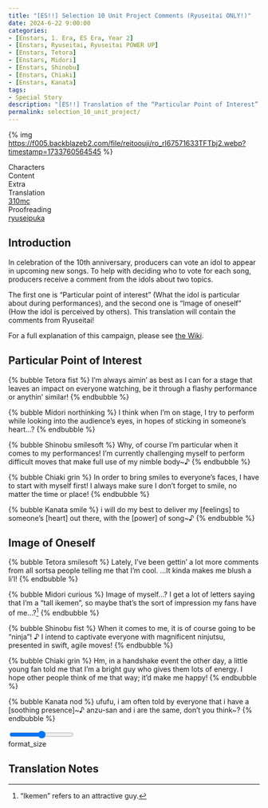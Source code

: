 ```yaml
---
title: "[ES!!] Selection 10 Unit Project Comments (Ryuseitai ONLY!)"
date: 2024-6-22 9:00:00
categories:
- [Enstars, 1. Era, ES Era, Year 2]
- [Enstars, Ryuseitai, Ryuseitai POWER UP]
- [Enstars, Tetora]
- [Enstars, Midori]
- [Enstars, Shinobu]
- [Enstars, Chiaki]
- [Enstars, Kanata]
tags:
- Special Story
description: "[ES!!] Translation of the “Particular Point of Interest” and “Image of Oneself” for Ryuseitai, from the Selection 10 Unit Project."
permalink: selection_10_unit_project/
---
```


{% img https://f005.backblazeb2.com/file/reitoouji/ro_rl67571633TFTbj2.webp?timestamp=1733760564545 %}

<div class="three-wrapper" style="--storyColor:#5ac189;--storyColor-rgb:90,193,137;--storyColor-h:147.4;--storyColor-s:45.4%;--storyColor-l:55.5%;">
    <div class="info-area">
        <div class="info">
            <div class="info-item characters">
                <div class="label">
                    Characters
                </div>
                <div class="value">
                    <a href="/categories/Enstars/Tetora" character="Tetora"></a>
                    <a href="/categories/Enstars/Midori" character="Midori"></a>
                    <a href="/categories/Enstars/Shinobu" character="Shinobu"></a>
                    <a href="/categories/Enstars/Chiaki" character="Chiaki"></a>
                    <a href="/categories/Enstars/Kanata" character="Kanata"></a>
                </div>
            </div>
            <div class="info-item one">
                <div class="label">
                    Content
                </div>
                <div class="value">
                    Extra
                </div>
            </div>
            <div class="info-item two">
                <div class="label">
                    Translation
                </div>
                <div class="value">
                    <a href="/about">310mc</a>
                </div>
            </div>
            <div class="info-item three">
                <div class="label">
                   Proofreading
                </div>
                <div class="value">
                    <a href="https://ryuseipuka.notion.site/proofed-by-ryuseipuka-020757643ea94baabea5e7d21f325a8b" target="_blank">ryuseipuka</a>
                </div>
            </div>
        </div>
    </div>
</div>

<!-- more -->

## Introduction

In celebration of the 10th anniversary, producers can vote an idol to appear in upcoming new songs. To help with deciding who to vote for each song, producers receive a comment from the idols about two topics.

The first one is “Particular point of interest” (What the idol is particular about during performances), and the second one is “Image of oneself” (How the idol is perceived by others). This translation will contain the comments from Ryuseitai!

For a full explanation of this campaign, please see <a href="https://ensemble-stars.fandom.com/wiki/Selection_10_Unit_Project" target="_blank">the Wiki</a>.

## Particular Point of Interest

{% bubble Tetora fist %}
I’m always aimin’ as best as I can for a stage that leaves an impact on everyone watching, be it through a flashy performance or anythin’ similar!
{% endbubble %}

{% bubble Midori northinking %}
I think when I’m on stage, I try to perform while looking into the audience’s eyes, in hopes of sticking in someone’s heart…?
{% endbubble %}

{% bubble Shinobu smilesoft %}
Why, of course I’m particular when it comes to my performances! I’m currently challenging myself to perform difficult moves that make full use of my nimble body~♪
{% endbubble %}

{% bubble Chiaki grin %}
In order to bring smiles to everyone’s faces, I have to start with myself first! I always make sure I don’t forget to smile, no matter the time or place!
{% endbubble %}

{% bubble Kanata smile %}
i will do my best to deliver my [feelings] to someone’s [heart] out there, with the [power] of song~♪
{% endbubble %}

## Image of Oneself

{% bubble Tetora smilesoft %}
Lately, I’ve been gettin’ a lot more comments from all sortsa people telling me that I’m cool. …It kinda makes me blush a li’l!
{% endbubble %}

{% bubble Midori curious %}
Image of myself…? I get a lot of letters saying that I’m a “tall ikemen”, so maybe that’s the sort of impression my fans have of me…?[^1]
{% endbubble %}

{% bubble Shinobu fist %}
When it comes to me, it is of course going to be “ninja”! ♪ I intend to captivate everyone with magnificent ninjutsu, presented in swift, agile moves!
{% endbubble %}

{% bubble Chiaki grin %}
Hm, in a handshake event the other day, a little young fan told me that I’m a bright guy who gives them lots of energy. I hope other people think of me that way; it’d make me happy!
{% endbubble %}

{% bubble Kanata nod %}
ufufu, i am often told by everyone that i have a [soothing presence]\~♪ anzu-san and i are the same, don’t you think\~?
{% endbubble %}

<div class="navigation2">
    <div class="toolbar-wrapper">
        <div class="slider-container">
            <input type="range" min="1" max="5" value="3" class="slider">
        </div>
        <div class="toolbar">
            <a target="_blank" href="/translations/#Index" class="home-button" title="Translations Masterlist"><i class="fa fa-home"></i></a>
            <div class="toolbar__section">
                <a id="sliderDrop">
                    <span class="material-icons-round" title="Text Size">format_size</span>
                </a>
            </div>
            <a href="#top" class="top-arrow" title="Back to Top"><i class="fa fa-arrow-up"></i></a>
        </div>
    </div>
</div>

## Translation Notes 

[^1]: “Ikemen” refers to an attractive guy.